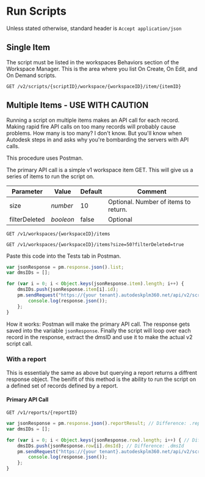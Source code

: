 # Run Scripts

Unless stated otherwise, standard header is `Accept application/json` 

## Single Item

The script must be listed in the workspaces Behaviors section of the Workspace Manager. This is the area where you list On Create, On Edit, and On Demand scripts.

```http
GET /v2/scripts/{scriptID}/workspace/{workspaceID}/item/{itemID}
```

## Multiple Items - USE WITH CAUTION

Running a script on multiple items makes an API call for each record. Making rapid fire API calls on too many records will probably cause problems. How many is too many? I don't know. But you'll know when Autodesk steps in and asks why you're bombarding the servers with API calls.

This procedure uses Postman.

The primary API call is a simple v1 workspace item GET. This will give us a series of items to run the script on.

|Parameter|Value|Default|Comment|
|---|---|---|---|
|size|_number_| 10 | Optional. Number of items to return. |
|filterDeleted| _booleon_| false | Optional |

```http
GET /v1/workspaces/{workspaceID}/items

GET /v1/workspaces/{workspaceID}/items?size=50?filterDeleted=true
```

Paste this code into the Tests tab in Postman.

```js
var jsonResponse = pm.response.json().list;
var dmsIDs = [];

for (var i = 0; i < Object.keys(jsonResponse.item).length; i++) {
    dmsIDs.push(jsonResponse.item[i].id);
    pm.sendRequest("https://{your tenant}.autodeskplm360.net/api/v2/scripts/{script ID}/workspace/{workspace ID}/item/" + dmsIDs[i]), function (err, response) {
        console.log(response.json());
    };
}
```

How it works: Postman will make the primary API call. The response gets saved into the variable `jsonResponse`. Finally the script will loop over each record in the response, extract the dmsID and use it to make the actual v2 script call.

### With a report

This is essentialy the same as above but querying a report returns a diffrent response object. The benifit of this method is the ability to run the script on a defined set of records defined by a report.

#### Primary API Call

```http
GET /v1/reports/{reportID}
```

```js
var jsonResponse = pm.response.json().reportResult; // Difference: .reportResult
var dmsIDs = [];

for (var i = 0; i < Object.keys(jsonResponse.row).length; i++) { // Difference: .row
    dmsIDs.push(jsonResponse.row[i].dmsId); // Difference: .dmsId
    pm.sendRequest("https://{your tenant}.autodeskplm360.net/api/v2/scripts/{script ID}/workspace/{workspace ID}/item/" + dmsIDs[i]), function (err, response) {
        console.log(response.json());
    };
}
```
